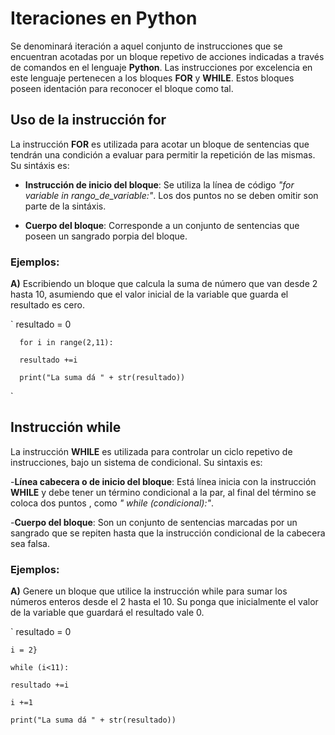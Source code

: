 # Iteraciones en Python #

Se denominará iteración a aquel conjunto de instrucciones que se encuentran acotadas por un bloque repetivo de acciones indicadas a través de comandos en el lenguaje **Python**. Las instrucciones por excelencia en este lenguaje pertenecen a los bloques **FOR** y **WHILE**. Estos bloques poseen identación para reconocer  el bloque como tal.

## Uso de la instrucción for ##

La instrucción **FOR** es utilizada para acotar un bloque de sentencias que tendrán una condición a evaluar para permitir la repetición de las mismas. Su sintáxis es:

- **Instrucción de inicio del bloque**: Se utiliza  la línea de código _"for variable  in rango_de_variable:"_. Los dos puntos no se deben omitir son parte de la sintáxis.

- **Cuerpo del bloque**: Corresponde a un conjunto de sentencias que poseen un sangrado porpia del bloque.

### Ejemplos: ###
**A)** Escribiendo un bloque que calcula la suma de número que van desde 2 hasta 10, asumiendo que el valor inicial de la variable que guarda el resultado es cero.

`    resultado = 0

      for i in range(2,11):

      resultado +=i

      print("La suma dá " + str(resultado))

`

## Instrucción while ##
La instrucción **WHILE** es utilizada para controlar un ciclo repetivo de instrucciones, bajo un sistema de condicional. Su sintaxis es:

-**Línea cabecera o de inicio  del bloque**: Está línea inicia con la instrucción **WHILE** y debe tener un término condicional a la par, al final del término se coloca dos puntos , como _" while (condicional):"_.

-**Cuerpo del bloque**: Son un conjunto de sentencias marcadas por un sangrado que se repiten hasta que la instrucción condicional de la cabecera sea falsa.

### Ejemplos: ###
**A)** Genere un bloque  que utilice la instrucción while para sumar los números enteros desde el 2 hasta el 10. Su ponga que inicialmente el valor de la variable que guardará el resultado vale 0.

`    resultado = 0

    i = 2}

    while (i<11):

    resultado +=i

    i +=1

    print("La suma dá " + str(resultado)) 
